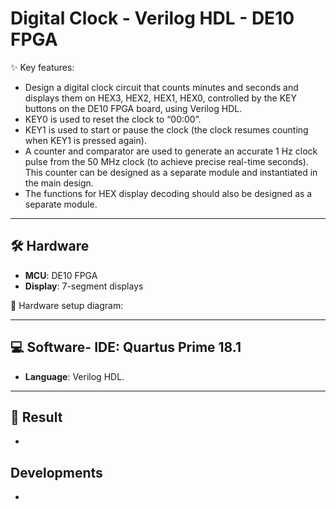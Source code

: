 # Digital Clock - Verilog HDL - DE10 FPGA

✨ Key features:
- Design a digital clock circuit that counts minutes and seconds and displays them on HEX3, HEX2, HEX1, HEX0, controlled by the KEY buttons on the DE10 FPGA board, using Verilog HDL.
- KEY0 is used to reset the clock to “00:00”.
- KEY1 is used to start or pause the clock (the clock resumes counting when KEY1 is pressed again).
- A counter and comparator are used to generate an accurate 1 Hz clock pulse from the 50 MHz clock (to achieve precise real-time seconds). This counter can be designed as a separate module and instantiated in the main design.
- The functions for HEX display decoding should also be designed as a separate module.

---

## 🛠️ Hardware
- **MCU**: DE10 FPGA 
- **Display**: 7-segment displays 

📌 Hardware setup diagram:  



---

## 💻 Software- **IDE**: Quartus Prime 18.1   
- **Language**: Verilog HDL.  


---

## 🎥 Result
- 
## Developments
- 
